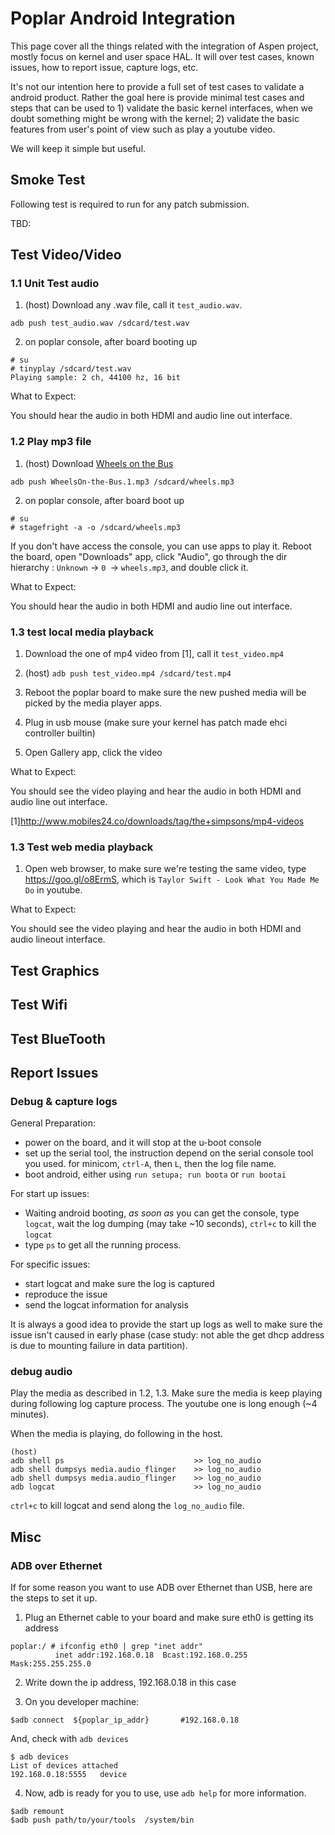 # Poplar Android Integration

This page cover all the things related with the integration of Aspen project, mostly focus on kernel and user space HAL. It will over test cases, known issues, how to report issue, capture logs, etc.

It's not our intention here to provide a full set of test cases to validate a android product. Rather the goal here is provide minimal test cases and steps that can be used to 1) validate the basic kernel interfaces, when we doubt something might be wrong with the kernel; 2) validate the basic features from user's point of view such as play a youtube video.

We will keep it simple but useful.

## Smoke Test

Following test is required to run for any patch submission. 

TBD:

## Test Video/Video

### 1.1 Unit Test audio

1. (host)
Download any .wav file, call it `test_audio.wav`.
```
adb push test_audio.wav /sdcard/test.wav
```

2. on poplar console, after board booting up
```
# su
# tinyplay /sdcard/test.wav
Playing sample: 2 ch, 44100 hz, 16 bit
```

What to Expect:

You should hear the audio in both HDMI and audio line out interface.

### 1.2 Play mp3 file

1. (host)
Download [Wheels on the Bus](http://billysworld.biz/wp-content/uploads/2014/12/WheelsOn-the-Bus.1.mp3)

```
adb push WheelsOn-the-Bus.1.mp3 /sdcard/wheels.mp3
```

2. on poplar console, after board boot up

```
# su
# stagefright -a -o /sdcard/wheels.mp3 
```

If you don't have access the console, you can use apps to play it. Reboot the board, open "Downloads" app, click "Audio", go through the dir hierarchy : `Unknown` -> `0 `-> `wheels.mp3`, and double click it. 

What to Expect:

You should hear the audio in both HDMI and audio line out interface.

### 1.3 test local media playback

1. Download the one of mp4 video from [1], call it `test_video.mp4`

2. (host) `adb push test_video.mp4 /sdcard/test.mp4`

3. Reboot the poplar board to make sure the new pushed media will be picked by the media player apps.

4. Plug in usb mouse (make sure your kernel has patch made ehci controller builtin)

4. Open Gallery app, click the video

What to Expect:

You should see the video playing and hear the audio in both HDMI and audio line out interface.

[1]http://www.mobiles24.co/downloads/tag/the+simpsons/mp4-videos

### 1.3 Test web media playback

1. Open web browser, to make sure we're testing the same video, type https://goo.gl/o8ErmS, which is `Taylor Swift - Look What You Made Me Do` in youtube.

What to Expect:

You should see the video playing and hear the audio in both HDMI and audio lineout interface.

## Test Graphics

## Test Wifi

## Test BlueTooth

## Report Issues

### Debug & capture logs

General Preparation:

- power on the board, and it will stop at the u-boot console
- set up the serial tool, the instruction depend on the serial console tool you used. for minicom, `ctrl-A`, then `L`, then the log file name.
- boot android, either using `run setupa; run boota` or `run bootai`

For start up issues:

- Waiting android booting, *as soon as* you can get the console, type `logcat`, wait the log dumping (may take ~10 seconds), `ctrl+c` to kill the `logcat`
- type `ps` to get all the running process.

For specific issues:

- start logcat and make sure the log is captured
- reproduce the issue
- send the logcat information for analysis

It is always a good idea to provide the start up logs as well to make sure the issue isn't caused in early phase (case study: not able the get dhcp address is due to mounting failure in data partition).

### debug audio

Play the media as described in 1.2, 1.3. Make sure the media is keep playing during following log capture process. The youtube one is long enough (~4 minutes). 

When the media is playing, do following in the host. 

```
(host) 
adb shell ps                             >> log_no_audio
adb shell dumpsys media.audio_flinger    >> log_no_audio
adb shell dumpsys media.audio_flinger    >> log_no_audio
adb logcat                               >> log_no_audio
```

`ctrl+c` to kill logcat and send along the `log_no_audio` file.


## Misc

### ADB over Ethernet

If for some reason you want to use ADB over Ethernet than USB, here are the steps to set it up.

1. Plug an Ethernet cable to your board and make sure eth0 is getting its address

```
poplar:/ # ifconfig eth0 | grep "inet addr"
          inet addr:192.168.0.18  Bcast:192.168.0.255  Mask:255.255.255.0
```

2. Write down the ip address, 192.168.0.18 in this case

3. On you developer machine:

```
$adb connect  ${poplar_ip_addr}       #192.168.0.18
```

And, check with `adb devices`

```
$ adb devices
List of devices attached
192.168.0.18:5555   device
```

4. Now, adb is ready for you to use, use `adb help` for more information.

```
$adb remount
$adb push path/to/your/tools  /system/bin
```
